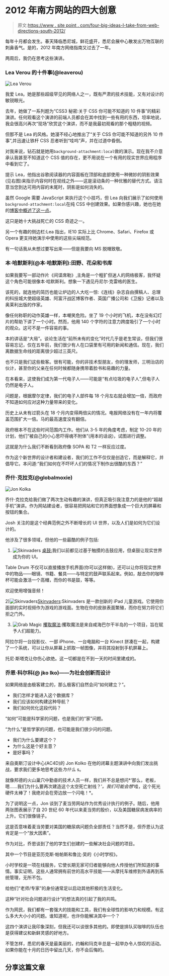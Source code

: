 # 2012 年南方网站的四大创意

> 原文:[https://www . site point . com/four-big-ideas-I-take-from-web-directions-south-2012/](https://www.sitepoint.com/four-big-ideas-i-took-from-web-directions-south-2012/)

每年十月都会发生。春天降临悉尼城，鲜花盛开，悉尼会展中心散发出万物互联的刺鼻香气。是的，2012 年南方网络指南又过去了一年。

两周后，我仍在思考这些演讲。

### Lea Verou 的十件事(@leaverou)

![Lea Verou](../Images/2f81e0288ea1b77c6878a050e70b5018.png)

我爱 Lea。她是那些超级罕见的网络人之一，既有严肃的技术技能，又有对设计的敏锐眼光。

去年，她做了一系列题为“CSS3 秘密:关于 CSS 你可能不知道的 10 件事”的精彩演讲。任何观看这个演讲的前端人员都会在其中找到一些有用的东西，坦率地说，我会很高兴再次“现场”欣赏这个演讲，而不是我最初观看的那个粗糙的视频。

但那不是 Lea 的风格。她漫不经心地推出了“关于 CSS 你可能不知道的另外 10 件事”,并迅速让铁杆 CSS 忍者听到“哇呜”声，并在过道中昏倒。

对我来说，钻石就是她用`background-attachment:local`做的演示。现在我不介意承认我甚至不知道这个 CSS 值的存在，更不用说在一个有用的现实世界应用程序中看到它了。

提示 Lea，他指出谷歌阅读器的内容面板在顶部和底部使用一种微妙的阴影效果(见右图)来指示内容何时在视线之外——这是滚动条的一种优雅的替代方式。请注意当您到达可用内容的末尾时，阴影是如何消失的。

虽然 Google 需要 JavaScript 来执行这个小技巧，但 Lea 向我们展示了如何使用`background-attachment:local`在纯 CSS 中创建效果。如果你感兴趣，她也在她的[博客中概述了这一点](http://lea.verou.me/2012/04/background-attachment-local/ "Background-attachment:local used in scrollbar alternative.")。

这只是她十大挑战死亡的 CSS 奇迹之一。

另一个有趣的侧边栏:Lea 指出，IE10 实际上比 Chrome、Safari、Firefox 或 Opera 更支持她演示中使用的这些尖端规范。

有一句话我从未想过要写出来——但是我要向 MS 脱帽致敬。

### 本·哈默斯利(@本·哈默斯利):田野、花朵和书库

如果我要写一部动作片《间谍席勒》,主角是一个粗犷但迷人的网络极客，我怀疑这个角色可能很像本·哈默斯利。想象一下遇见丹尼尔·克雷格的医生。

该死的，就连他的简历也能让炉边的人大吃一惊:《连线》杂志自由撰稿人、总理的科技城大使超级英雄、阿富汗战区博客作者、英国广播公司和《卫报》记者以及奥莱利出版的作家。

像任何称职的动作英雄一样，本嘲笑危险。坐了 19 个小时的飞机，本在没有幻灯片的帮助下讲了一个小时。然而，他用 140 个字符的注意力跨度吸引了一个小时的观众。这可不是一件容易的事。

本的讲话是“大局”。谈论生活在“前所未有的变化”时代几乎是老生常谈，但我们很容易忘记，仅在五年前，我们很少有人在口袋里有可用的新闻和通信。现在，我们离数据生命线的距离很少超过三英尺。

也不只是我们这些极客。很有可能，你的非技术型朋友，你的理发师，三明治店的伙计，甚至你的父亲在任何时候都随身携带着脸书和易趣的力量。

在本看来，这使我们成为第一代电子人——可能是“有点垃圾的电子人”,但电子人仍然是电子人。

问题是，根据摩尔定律，我们的电子人部件每 18 个月左右就会增加一倍，而政府不知道如何应对这种力量带来的变化。

历史上从未有过箭头在 18 个月内变得两倍尖的情况。电报网络没有在一年内将覆盖范围扩大一倍。马的最高速度没有翻倍。

政府根本不在这些时间范围内工作。他们从 3-5 年的角度考虑，制定 10-20 年的计划，他们“被自己的小心思吓得魂不附体”(用本的话说)，试图进行调整。

这就是为什么我们不断看到政府像 SOPA 和 T2 一样反应过度。

作为这个新世界的设计者和建设者，我们的工作不仅仅是创造它，而是解释它，并倡导它。本问道:“我们如何在不吓坏人们的情况下制作出很酷的东西？”

### 乔什·克拉克(@globalmoxie)

![Jon Kolka](../Images/3c1c460a61858433d22d1e17cdd32c34.png)

乔什·克拉克给我们做了两次生动有趣的演讲，但真正吸引我注意力的是他的“超越手机”演讲。作为网站建设者，很容易把网站和它的界面想象成一个巨大的屏幕和按钮的集合。

Josh 关注的是这个经典范例之外不断增长的 UI 世界，以及人们是如何为它们设计的。

他涉及了很多领域，但他的一些最酷的例子包括:

1) ![Skinvaders](../Images/fd158244468f8ff367fdac0f75a0970e.png) [桌鼓:](http://www.tabledrum.com/ "Table Drum")我们以前都见过基于触摸的击鼓应用，但桌鼓让现实世界成为你的 UI。

Table Drum 不仅可以直接播放手机界面(你可以这样做)，还可以让你将现实世界中的物品——眼镜、书籍、餐具——与特定的鼓声联系起来。例如，敲击你的咖啡杯可能会激活一个高帽，而你的书是鼓，等等。

欢迎使用增强音频！

2)![Skinvaders](../Images/dbb5245e276f617573521a41d1228d9d.png)[Skinvaders](http://www.youtube.com/watch?v=bCRXXluBo1Y "Skinvaders youtube demo "):Skinvaders 是一款创新的 iPad 儿童游戏。它使用你面部的实时视频作为游戏的游戏面。生物在你的皮肤表面繁殖，而你在努力将它们拒之门外。

3) ![Grab Magic](../Images/8e6e32907a6f89ccdde7afae79aa68f6.png) [攫取魔法](http://www.youtube.com/watch?v=eYveEdhTgBs "Grab magic Demo"):攫取魔法是来自咸海巴尔干半岛的一个项目，旨在赋予人们超能力。

阿拉尔将一台投影仪、一部 iPhone、一台电脑和一台 Kinect 拼凑在一起，构建了一个系统，可以让你从屏幕上抓取一帧图像，并将其投射到手机屏幕上。

托尼·斯塔克让你伤心欲绝。这一切都是在不到一天的时间里建成的。

### 乔恩·科尔科(@ jko lko)——为社会创新而设计

如果网络是由极客建立的，那么极客们自然会问“如何建立？”。

*   我们怎样才能进入这个数据库？
*   我们应该如何构建这种导航？
*   我们如何优化这段代码？

“如何”可能是科学家的问题，也是我们的“家”问题。

“为什么”是哲学家的问题，也可能是我们很少问的问题。

*   我们为什么要建这个？
*   为什么这是个好主意？
*   是好事吗？

来自奥斯汀设计中心(AC4D)的 Jon Kolko 在他的闭幕主题演讲中向我们发出挑战，要求我们更多地思考这些*为什么* s。

就像邦德的火山巢穴中勤奋的技术人员一样，我们并不总是想问*‘那么，老板，嗯……我们为什么要再次建造这个太空死亡射线？’*。我们可能会想*‘哇，这个死光硬件太棒了！我绝对会在旁边放一个闪电！*。

为了说明这一点，Jon 谈到了麦当劳网站作为优秀设计执行的例子。随后，他用两张图表展示了自 20 世纪 60 年代以来麦当劳的股价，以及美国糖尿病发病率的上升。它们很像镜子。

这是否意味着麦当劳要对美国的糖尿病问题负全部责任？当然不是，但乔恩认为这肯定是一个“放大因素”。

作为对比，乔恩谈到了他的学生们创建的一些解决社会问题的项目。

其中一个节目是亚历克斯·帕帕斯和鲁比·吴的《小时学校》。

小时学校是一项在线服务，它使长期无家可归者能够向他人传授他们所知道的事情。事实证明，这些人通常拥有前世的高水平技能——从摩托车维修到外语再到系统管理，无所不包。

给他们“老师/专家”的身份通常足以启动其他积极的生活变化。

这种“针对社会问题进行设计”的想法真的引起了我的共鸣。

作为网民，我们都有一套强大的技能和工具，我们有全球性的影响力和规模。有这么多大大小小的问题。谁知道呢，也许你能解决其中一个？

这四个演讲让我印象深刻，但我还可以谈很多其他的。即使是排队买咖啡的队伍也是获得建议和新鲜灵感的好地方。

不管怎样，悉尼的春天是最美丽的，约翰和玛克辛总是一起举办令人惊叹的活动。如果你能在十月的日历中留出几天，你不会后悔的。

## 分享这篇文章